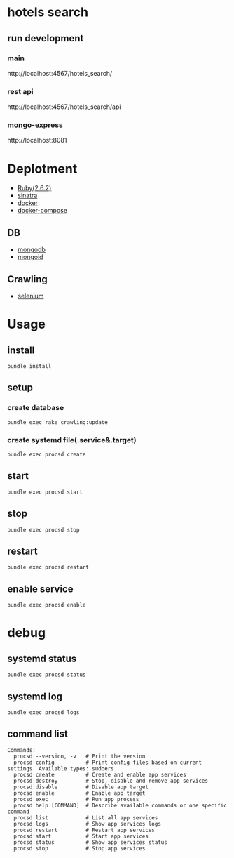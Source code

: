 # hotels search

## run development
### main
http://localhost:4567/hotels_search/

### rest api
http://localhost:4567/hotels_search/api

### mongo-express
http://localhost:8081

# Deplotment
- [Ruby(2.6.2)](https://www.ruby-lang.org/ja/)
- [sinatra](http://sinatrarb.com/)
- [docker](https://www.docker.com/)
- [docker-compose](https://docs.docker.com/compose/)

## DB
- [mongodb](https://www.mongodb.com/)
- [mongoid](https://docs.mongodb.com/mongoid/current/)

## Crawling
- [selenium](https://seleniumhq.github.io/selenium/docs/api/rb/)

# Usage
## install
```
bundle install
```

## setup

### create database
```
bundle exec rake crawling:update
```

### create systemd file(.service&.target)
```
bundle exec procsd create
```

## start
```
bundle exec procsd start
```

## stop
```
bundle exec procsd stop
```


## restart
```
bundle exec procsd restart
```

## enable service
```
bundle exec procsd enable
```

# debug

## systemd status
```
bundle exec procsd status
```

## systemd log
```
bundle exec procsd logs
```

## command list
```
Commands:
  procsd --version, -v   # Print the version
  procsd config          # Print config files based on current settings. Available types: sudoers
  procsd create          # Create and enable app services
  procsd destroy         # Stop, disable and remove app services
  procsd disable         # Disable app target
  procsd enable          # Enable app target
  procsd exec            # Run app process
  procsd help [COMMAND]  # Describe available commands or one specific command
  procsd list            # List all app services
  procsd logs            # Show app services logs
  procsd restart         # Restart app services
  procsd start           # Start app services
  procsd status          # Show app services status
  procsd stop            # Stop app services
```


